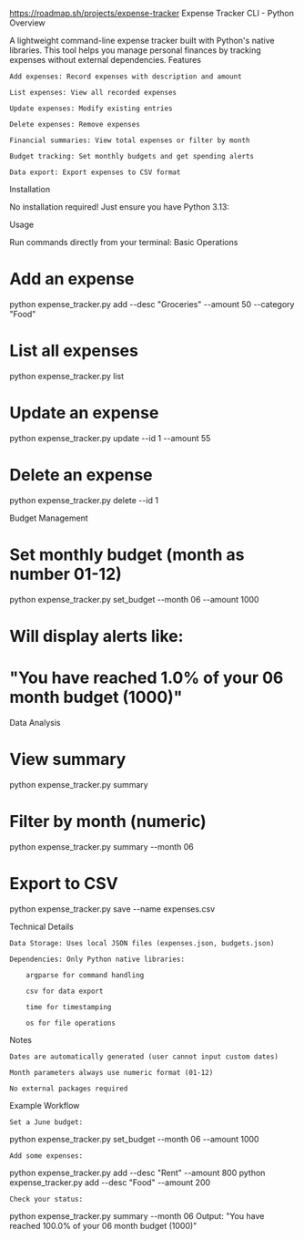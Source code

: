 https://roadmap.sh/projects/expense-tracker
Expense Tracker CLI - Python
Overview

A lightweight command-line expense tracker built with Python's native libraries. This tool helps you manage personal finances by tracking expenses without external dependencies.
Features

    Add expenses: Record expenses with description and amount

    List expenses: View all recorded expenses

    Update expenses: Modify existing entries

    Delete expenses: Remove expenses

    Financial summaries: View total expenses or filter by month

    Budget tracking: Set monthly budgets and get spending alerts

    Data export: Export expenses to CSV format

Installation

No installation required! Just ensure you have Python 3.13:

Usage

Run commands directly from your terminal:
Basic Operations


# Add an expense
python expense_tracker.py add --desc "Groceries" --amount 50 --category "Food"

# List all expenses
python expense_tracker.py list

# Update an expense
python expense_tracker.py update --id 1 --amount 55

# Delete an expense
python expense_tracker.py delete --id 1

Budget Management

# Set monthly budget (month as number 01-12)
python expense_tracker.py set_budget --month 06 --amount 1000

# Will display alerts like:
# "You have reached 1.0% of your 06 month budget (1000)"

Data Analysis

# View summary
python expense_tracker.py summary

# Filter by month (numeric)
python expense_tracker.py summary --month 06

# Export to CSV
python expense_tracker.py save --name expenses.csv

Technical Details

    Data Storage: Uses local JSON files (expenses.json, budgets.json)

    Dependencies: Only Python native libraries:

        argparse for command handling

        csv for data export

        time for timestamping

        os for file operations

Notes

    Dates are automatically generated (user cannot input custom dates)

    Month parameters always use numeric format (01-12)

    No external packages required

Example Workflow

    Set a June budget:


python expense_tracker.py set_budget --month 06 --amount 1000

    Add some expenses:

python expense_tracker.py add --desc "Rent" --amount 800
python expense_tracker.py add --desc "Food" --amount 200

    Check your status:

python expense_tracker.py summary --month 06
Output: "You have reached 100.0% of your 06 month budget (1000)"